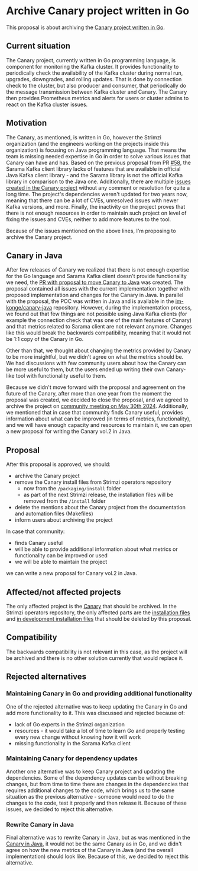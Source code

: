 # Archive Canary project written in Go

This proposal is about archiving the [Canary project written in Go](https://github.com/strimzi/strimzi-canary).

## Current situation

The Canary project, currently written in Go programming language, is component for monitoring the Kafka cluster.
It provides functionality to periodically check the availability of the Kafka cluster during normal run, upgrades, downgrades, and rolling updates.
That is done by connection check to the cluster, but also producer and consumer, that periodically do the message transmission between Kafka cluster and Canary.
The Canary then provides Prometheus metrics and alerts for users or cluster admins to react on the Kafka cluster issues.

## Motivation

The Canary, as mentioned, is written in Go, however the Strimzi organization (and the engineers working on the projects inside this organization) is 
focusing on Java programming language.
That means the team is missing needed expertise in Go in order to solve various issues that Canary can have and has.
Based on the previous proposal from PR [#58](https://github.com/strimzi/proposals/pull/58), the Sarama Kafka client library lacks of features that are available in official 
Java Kafka client library - and the Sarama library is not the official Kafka library in comparison to the Java one.
Additionally, there are multiple [issues created in the Canary project](https://github.com/strimzi/strimzi-canary/issues) without any comment or resolution for quite a long time.
The project's dependencies weren't updated for two years now, meaning that there can be a lot of CVEs, unresolved issues with newer Kafka versions, and more.
Finally, the inactivity on the project proves that there is not enough resources in order to maintain such project on level of fixing the issues and CVEs, neither to add more features to the tool.

Because of the issues mentioned on the above lines, I'm proposing to archive the Canary project.

## Canary in Java

After few releases of Canary we realized that there is not enough expertise for the Go language and Sarama Kafka client doesn't provide functionality we need, 
the [PR with proposal to move Canary to Java](https://github.com/strimzi/proposals/pull/58) was created.
The proposal contained all issues with the current implementation together with proposed implementation and changes for the Canary in Java.
In parallel with the proposal, the POC was written in Java and is available in the [im-konge/canary-java](https://github.com/im-konge/canary-java) repository.
However, during the implementation process, we found out that few things are not possible using Java Kafka clients (for example the connection check that was one of the main features of Canary) and that
metrics related to Sarama client are not relevant anymore.
Changes like this would break the backwards compatibility, meaning that it would not be 1:1 copy of the Canary in Go.

Other than that, we thought about changing the metrics provided by Canary to be more insightful, but we didn't agree on what the metrics should be.
We had discussions with few community users about how the Canary can be more useful to them, but the users ended up writing their own Canary-like tool 
with functionality useful to them.

Because we didn't move forward with the proposal and agreement on the future of the Canary, after more than one year from the moment the proposal was created, we decided to close the 
proposal, and we agreed to archive the project on [community meeting on May 30th 2024](https://youtu.be/UpStul__uCw?si=GTA5edXJEnGgxP1a).
Additionally, we mentioned that in case that community finds Canary useful, provides information about what can be improved (in terms of metrics, functionality), and we will have enough
capacity and resources to maintain it, we can open a new proposal for writing the Canary vol.2 in Java.

## Proposal

After this proposal is approved, we should:
- archive the Canary project
- remove the Canary install files from Strimzi operators repository 
  - now from the `/packaging/install` folder
  - as part of the next Strimzi release, the installation files will be removed from the `/install` folder
- delete the mentions about the Canary project from the documentation and automation files (Makefiles)
- inform users about archiving the project

In case that community: 

- finds Canary useful 
- will be able to provide additional information about what metrics or functionality can be improved or used
- we will be able to maintain the project

we can write a new proposal for Canary vol.2 in Java.

## Affected/not affected projects

The only affected project is the [Canary](https://github.com/strimzi/strimzi-canary) that should be archived.
In the Strimzi operators repository, the only affected parts are the [installation files](https://github.com/strimzi/strimzi-kafka-operator/tree/main/install/canary) and 
[in development installation files](https://github.com/strimzi/strimzi-kafka-operator/tree/main/packaging/install/canary) that should be deleted by this proposal.

## Compatibility

The backwards compatibility is not relevant in this case, as the project will be archived and there is no other solution currently that would replace it.

## Rejected alternatives

### Maintaining Canary in Go and providing additional functionality

One of the rejected alternative was to keep updating the Canary in Go and add more functionality to it.
This was discussed and rejected because of:
- lack of Go experts in the Strimzi organization
- resources - it would take a lot of time to learn Go and properly testing every new change without knowing how it will work
- missing functionality in the Sarama Kafka client

### Maintaining Canary for dependency updates

Another one alternative was to keep Canary project and updating the dependencies.
Some of the dependency updates can be without breaking changes, but from time to time there are changes in the dependencies that requires additional 
changes to the code, which brings us to the same situation as the previous alternative - someone would need to do the changes to the code, 
test it properly and then release it.
Because of these issues, we decided to reject this alternative.

### Rewrite Canary in Java

Final alternative was to rewrite Canary in Java, but as was mentioned in the [Canary in Java](#canary-in-java), it would not be the same Canary as in Go, 
and we didn't agree on how the new metrics of the Canary in Java (and the overall implementation) should look like.
Because of this, we decided to reject this alternative.